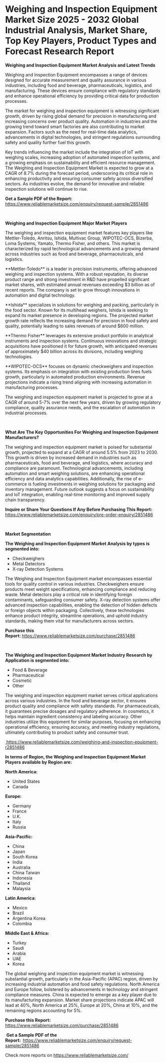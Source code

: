 <p><h1>Weighing and Inspection Equipment Market Size 2025 - 2032 Global Industrial Analysis, Market Share, Top Key Players, Product Types and Forecast Research Report</h1></p><p><strong>Weighing and Inspection Equipment Market Analysis and Latest Trends</strong></p>
<p><p>Weighing and Inspection Equipment encompasses a range of devices designed for accurate measurement and quality assurance in various industries, including food and beverage, pharmaceuticals, logistics, and manufacturing. These devices ensure compliance with regulatory standards and enhance operational efficiency by providing critical data for production processes.</p><p>The market for weighing and inspection equipment is witnessing significant growth, driven by rising global demand for precision in manufacturing and increasing concerns over product quality. Automation in industries and the growing trend toward smart factories are also contributing to market expansion. Factors such as the need for real-time data analytics, advancements in digital technologies, and stringent regulations surrounding safety and quality further fuel this growth.</p><p>Key trends influencing the market include the integration of IoT with weighing scales, increasing adoption of automated inspection systems, and a growing emphasis on sustainability and efficient resource management. The Weighing and Inspection Equipment Market is expected to grow at a CAGR of 8.7% during the forecast period, underscoring its critical role in enhancing productivity and ensuring consumer safety across diversified sectors. As industries evolve, the demand for innovative and reliable inspection solutions will continue to rise.</p></p>
<p><strong>Get a Sample PDF of the Report:&nbsp;</strong> <a href="https://www.reliablemarketsize.com/enquiry/request-sample/2851486?utm_campaign=3099&utm_medium=2&utm_source=Github&utm_content=ia&utm_term=11032025&utm_id=weighing-and-inspection-equipment">https://www.reliablemarketsize.com/enquiry/request-sample/2851486</a></p>
<p>&nbsp;</p>
<p><strong>Weighing and Inspection Equipment Major Market Players</strong></p>
<p><p>The weighing and inspection equipment market features key players like Mettler-Toledo, Anritsu, Ishida, Multivac Group, WIPOTEC-OCS, Bizerba, Loma Systems, Yamato, Thermo Fisher, and others. This market is characterized by rapid technological advancements and a growing demand across industries such as food and beverage, pharmaceuticals, and logistics.</p><p>**Mettler-Toledo** is a leader in precision instruments, offering advanced weighing and inspection systems. With a robust reputation, its diverse product range and strong investment in R&D have propelled significant market shares, with estimated annual revenues exceeding $3 billion as of recent reports. The company is set to grow through innovations in automation and digital technology.</p><p>**Ishida** specializes in solutions for weighing and packing, particularly in the food sector. Known for its multihead weighers, Ishida is seeking to expand its market presence in developing regions. The projected market growth rate reflects the increasing demand for precision in food safety and quality, potentially leading to sales revenues of around $600 million.</p><p>**Thermo Fisher** leverages its extensive product portfolio in analytical instruments and inspection systems. Continuous innovations and strategic acquisitions have positioned it for future growth, with anticipated revenues of approximately $40 billion across its divisions, including weighing technologies.</p><p>**WIPOTEC-OCS** focuses on dynamic checkweighers and inspection systems. Its emphasis on integration with existing production lines fuels growth, particularly in automated production environments. Revenue projections indicate a rising trend aligning with increasing automation in manufacturing processes.</p><p>The weighing and inspection equipment market is projected to grow at a CAGR of around 5-7% over the next few years, driven by growing regulatory compliance, quality assurance needs, and the escalation of automation in industrial processes.</p></p>
<p>&nbsp;</p>
<p><strong>What Are The Key Opportunities For Weighing and Inspection Equipment Manufacturers?</strong></p>
<p><p>The weighing and inspection equipment market is poised for substantial growth, projected to expand at a CAGR of around 5.5% from 2023 to 2030. This growth is driven by increased demand in industries such as pharmaceuticals, food and beverage, and logistics, where accuracy and compliance are paramount. Technological advancements, including automation and smart weighing solutions, are enhancing operational efficiency and data analytics capabilities. Additionally, the rise of e-commerce is fueling investments in weighing solutions for packaging and inventory management. Future outlook suggests a focus on sustainability and IoT integration, enabling real-time monitoring and improved supply chain transparency.</p></p>
<p><strong>Inquire or Share Your Questions If Any Before Purchasing This Report:</strong> <a href="https://www.reliablemarketsize.com/enquiry/pre-order-enquiry/2851486?utm_campaign=3099&utm_medium=2&utm_source=Github&utm_content=ia&utm_term=11032025&utm_id=weighing-and-inspection-equipment">https://www.reliablemarketsize.com/enquiry/pre-order-enquiry/2851486</a></p>
<p>&nbsp;</p>
<p><strong>Market Segmentation</strong></p>
<p><strong>The Weighing and Inspection Equipment Market Analysis by types is segmented into:</strong></p>
<p><ul><li>Checkweighers</li><li>Metal Detectors</li><li>X-ray Detection Systems</li></ul></p>
<p><p>The Weighing and Inspection Equipment market encompasses essential tools for quality control in various industries. Checkweighers ensure products meet weight specifications, enhancing compliance and reducing waste. Metal detectors play a critical role in identifying foreign contaminants, safeguarding consumer safety. X-ray detection systems offer advanced inspection capabilities, enabling the detection of hidden defects or foreign objects within packaging. Collectively, these technologies enhance product integrity, streamline operations, and uphold industry standards, making them vital for manufacturers across sectors.</p></p>
<p><strong>Purchase this Report:&nbsp;</strong><a href="https://www.reliablemarketsize.com/purchase/2851486?utm_campaign=3099&utm_medium=2&utm_source=Github&utm_content=ia&utm_term=11032025&utm_id=weighing-and-inspection-equipment">https://www.reliablemarketsize.com/purchase/2851486</a></p>
<p>&nbsp;</p>
<p><strong>The Weighing and Inspection Equipment Market Industry Research by Application is segmented into:</strong></p>
<p><ul><li>Food & Beverage</li><li>Pharmaceutical</li><li>Cosmetic</li><li>Other</li></ul></p>
<p><p>The weighing and inspection equipment market serves critical applications across various industries. In the food and beverage sector, it ensures product quality and compliance with safety standards. For pharmaceuticals, it guarantees precise dosages and regulatory adherence. In cosmetics, it helps maintain ingredient consistency and labeling accuracy. Other industries utilize this equipment for similar purposes, focusing on enhancing operational efficiency, ensuring accuracy, and meeting industry regulations, ultimately contributing to product safety and consumer trust.</p></p>
<p><a href="https://www.reliablemarketsize.com/weighing-and-inspection-equipment-r2851486?utm_campaign=3099&utm_medium=2&utm_source=Github&utm_content=ia&utm_term=11032025&utm_id=weighing-and-inspection-equipment">&nbsp;https://www.reliablemarketsize.com/weighing-and-inspection-equipment-r2851486</a></p>
<p><strong>In terms of Region, the Weighing and Inspection Equipment Market Players available by Region are:</strong></p>
<p>
    <p> <strong> North America: </strong>
        <ul>
            <li>United States</li>
            <li>Canada</li>
        </ul>
        </p> 
    <p> <strong> Europe: </strong>
        <ul>
            <li>Germany</li>
            <li>France</li>
            <li>U.K.</li>
            <li>Italy</li>
            <li>Russia</li>
        </ul>
        </p> 
    <p> <strong> Asia-Pacific: </strong>
        <ul>
            <li>China</li>
            <li>Japan</li>
            <li>South Korea</li>
            <li>India</li>
            <li>Australia</li>
            <li>China Taiwan</li>
            <li>Indonesia</li>
            <li>Thailand</li>
            <li>Malaysia</li>
        </ul>
        </p> 
    <p> <strong> Latin America: </strong>
        <ul>
            <li>Mexico</li>
            <li>Brazil</li>
            <li>Argentina Korea</li>
            <li>Colombia</li>
        </ul>
        </p> 
    <p> <strong> Middle East & Africa: </strong>
        <ul>
            <li>Turkey</li>
            <li>Saudi</li>
            <li>Arabia</li>
            <li>UAE</li>
            <li>Korea</li>
        </ul>
    </p>
    </p>
<p><p>The global weighing and inspection equipment market is witnessing substantial growth, particularly in the Asia-Pacific (APAC) region, driven by increasing industrial automation and food safety regulations. North America and Europe follow, bolstered by advancements in technology and stringent compliance measures. China is expected to emerge as a key player due to its manufacturing expansion. Market share projections indicate APAC will lead at 40%, North America at 25%, Europe at 20%, China at 10%, and the remaining regions accounting for 5%.</p></p>
<p><strong>Purchase this Report: </strong><a href="https://www.reliablemarketsize.com/purchase/2851486?utm_campaign=3099&utm_medium=2&utm_source=Github&utm_content=ia&utm_term=11032025&utm_id=weighing-and-inspection-equipment">https://www.reliablemarketsize.com/purchase/2851486</a></p>
<p>&nbsp;<strong>Get a Sample PDF of the Report:&nbsp;&nbsp;</strong><a href="https://www.reliablemarketsize.com/enquiry/request-sample/2851486?utm_campaign=3099&utm_medium=2&utm_source=Github&utm_content=ia&utm_term=11032025&utm_id=weighing-and-inspection-equipment">https://www.reliablemarketsize.com/enquiry/request-sample/2851486</a></p>
<p><strong></strong></p>
<p>Check more reports on <a href="https://www.reliablemarketsize.com/?utm_campaign=3099&utm_medium=2&utm_source=Github&utm_content=ia&utm_term=11032025&utm_id=weighing-and-inspection-equipment">https://www.reliablemarketsize.com/</a></p>